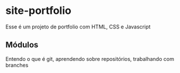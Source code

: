# site-portfolio
Esse é um projeto de portfolio com HTML, CSS e Javascript

## Módulos
Entendo o que é git, aprendendo sobre repositórios, trabalhando com branches

